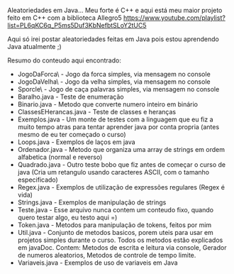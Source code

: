 Aleatoriedades em Java... Meu forte é C++ e aqui está meu maior projeto feito em C++ com a biblioteca Allegro5
https://www.youtube.com/playlist?list=PL6qKC6q_P5ms5Duf3KbNefbtSLoY2tUC5

Aqui só irei postar aleatoriedades feitas em Java pois estou aprendendo Java atualmente ;)

Resumo do conteudo aqui encontrado:

* JogoDaForca\ - Jogo da forca simples, via mensagem no console
* JogoDaVelha\ - Jogo da velha simples, via mensagem no console
* Sporcle\ - Jogo de caça palavras simples, via mensagem no console
* Baralho.java - Teste de enumeração
* Binario.java - Metodo que converte numero inteiro em binário
* ClassesEHerancas.java - Teste de classes e heranças
* Exemplos.java - Um monte de testes com a linguagem que eu fiz a muito tempo atras para tentar aprender java por conta propria (antes mesmo de eu ter começado o curso)
* Loops.java - Exemplos de laços em java
* Ordenador.java - Metodo que organiza uma array de strings em ordem alfabetica (normal e reverso)
* Quadrado.java - Outro teste bobo que fiz antes de começar o curso de java (Cria um retangulo usando caracteres ASCII, com o tamanho especificado)
* Regex.java - Exemplos de utilização de expressões regulares (Regex é vida)
* Strings.java - Exemplos de manipulação de strings
* Teste.java - Esse arquivo nunca contem um conteudo fixo, quando quero testar algo, eu testo aqui =)
* Token.java - Metodos para manipulação de tokens, feitos por mim
* Util.java - Conjunto de metodos basicos, porem uteis para usar em projetos simples durante o curso. Todos os metodos estão explicados em javaDoc. Contem: Metodos de escrita e leitura via console, Gerador de numeros aleatorios, Metodos de controle de tempo limite.
* Variaveis.java - Exemplos de uso de variaveis em Java

